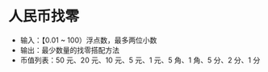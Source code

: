 # 人民币找零

- 输入：【0.01 ~ 100）浮点数，最多两位小数
- 输出：最少数量的找零搭配方法
- 币值列表：50 元、20 元、10 元、5 元、1 元、5 角、1 角、5 分、2 分、1 分